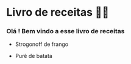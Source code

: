 # Livro de receitas :woman_cook:

### Olá ! Bem vindo a esse livro de receitas

- Strogonoff de frango

- Purê de batata

